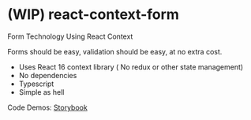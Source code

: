 # (WIP) react-context-form
Form Technology Using React Context

Forms should be easy, validation should be easy, at no extra cost.


* Uses React 16 context library ( No redux or other state management)
* No dependencies
* Typescript
* Simple as hell


Code Demos:
[Storybook](https://pmwisdom.github.io/react-context-form/?selectedKind=Single%20Form&selectedStory=Form&full=0&addons=1&stories=1&panelRight=0)
